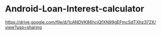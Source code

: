 # Android-Loan-Interest-calculator

https://drive.google.com/file/d/1cANDVK86hcjQfXN99gEFmcSdTXhz372X/view?usp=sharing
